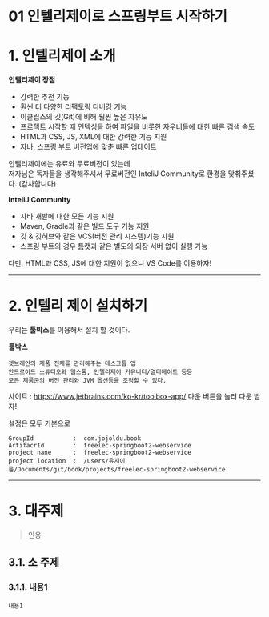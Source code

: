 01 인텔리제이로 스프링부트 시작하기
=======================
# 1. 인텔리제이 소개  

**인텔리제이 장점**   
   
* 강력한 추천 기능
* 훤씬 더 다양한 리팩토링 디버깅 기능 
* 이클립스의 깃(Git)에 비해 훨씬 높은 자유도
* 프로젝트 시작할 때 인덱싱을 하여 파일을 비롯한 자우너들에 대한 빠른 검색 속도  
* HTML과 CSS, JS, XML에 대한 강력한 기능 지원 
* 자바, 스프링 부트 버전업에 맞춘 빠른 업데이트  
   
인텔리제이에는 유료와 무료버전이 있는데          
저자님은 독자들을 생각해주셔서 무료버전인 InteliJ Community로 환경을 맞춰주셨다. (감사합니다)           
        
**InteliJ Community**           
    
* 자바 개발에 대한 모든 기능 지원      
* Maven, Gradle과 같은 빌드 도구 기능 지원       
* 깃 & 깃허브와 같은 VCS(버전 관리 시스템)기능 지원       
* 스프링 부트의 경우 톰캣과 같은 별도의 외장 서버 없이 실행 가능     
   
다만, HTML과 CSS, JS에 대한 지원이 없으니 VS Code를 이용하자!    
   
***
# 2. 인텔리 제이 설치하기  
우리는 **툴박스**를 이용해서 설치 할 것이다.     
     
**툴박스**
```
젯브레인의 제품 전체를 관리해주는 데스크톱 앱
안드로이드 스튜디오와 웹스톰, 인텔리제이 커뮤니티/얼티메이트 등등  
모든 제품군의 버전 관리와 JVM 옵션등을 조정할 수 있다.   
```   
사이트 : https://www.jetbrains.com/ko-kr/toolbox-app/ 다운 버튼을 눌러 다운 받자!   
      
설정은 모두 기본으로   
```
GroupId           :  com.jojoldu.book
ArtifacrId        :  freelec-springboot2-webservice
project nane      :  freelec-springboot2-webservice
project location  :  /Users/유저이름/Documents/git/book/projects/freelec-springboot2-webservice
```

***
# 3. 대주제
> 인용
## 3.1. 소 주제
### 3.1.1. 내용1
```
내용1
```
